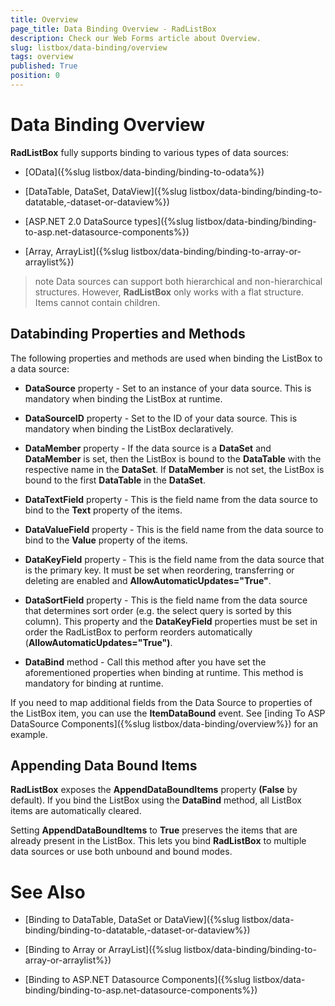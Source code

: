 ```yaml
---
title: Overview
page_title: Data Binding Overview - RadListBox
description: Check our Web Forms article about Overview.
slug: listbox/data-binding/overview
tags: overview
published: True
position: 0
---
```


# Data Binding Overview



**RadListBox** fully supports binding to various types of data sources:

* [OData]({%slug listbox/data-binding/binding-to-odata%})

* [DataTable, DataSet, DataView]({%slug listbox/data-binding/binding-to-datatable,-dataset-or-dataview%})

* [ASP.NET 2.0 DataSource types]({%slug listbox/data-binding/binding-to-asp.net-datasource-components%})

* [Array, ArrayList]({%slug listbox/data-binding/binding-to-array-or-arraylist%})

>note Data sources can support both hierarchical and non-hierarchical structures. However, **RadListBox** only works with a flat structure. Items cannot contain children.
>


## Databinding Properties and Methods

The following properties and methods are used when binding the ListBox to a data source:

* **DataSource** property - Set to an instance of your data source. This is mandatory when binding the ListBox at runtime.

* **DataSourceID** property - Set to the ID of your data source. This is mandatory when binding the ListBox declaratively.

* **DataMember** property - If the data source is a **DataSet** and **DataMember** is set, then the ListBox is bound to the **DataTable** with the respective name in the **DataSet**. If **DataMember** is not set, the ListBox is bound to the first **DataTable** in the **DataSet**.

* **DataTextField** property - This is the field name from the data source to bind to the **Text** property of the items.

* **DataValueField** property - This is the field name from the data source to bind to the **Value** property of the items.

* **DataKeyField** property - This is the field name from the data source that is the primary key. It must be set when reordering, transferring or deleting are enabled and **AllowAutomaticUpdates="True"**.

* **DataSortField** property - This is the field name from the data source that determines sort order (e.g. the select query is sorted by this column). This property and the **DataKeyField** properties must be set in order the RadListBox to perform reorders automatically (**AllowAutomaticUpdates="True")**.

* **DataBind** method - Call this method after you have set the aforementioned properties when binding at runtime. This method is mandatory for binding at runtime.

If you need to map additional fields from the Data Source to properties of the ListBox item, you can use the **ItemDataBound** event. See [inding To ASP DataSource Components]({%slug listbox/data-binding/overview%}) for an example.

## Appending Data Bound Items

**RadListBox** exposes the **AppendDataBoundItems** property **(False** by default). If you bind the ListBox using the **DataBind** method, all ListBox items are automatically cleared.

Setting **AppendDataBoundItems** to **True** preserves the items that are already present in the ListBox. This lets you bind **RadListBox** to multiple data sources or use both unbound and bound modes.

# See Also

 * [Binding to DataTable, DataSet or DataView]({%slug listbox/data-binding/binding-to-datatable,-dataset-or-dataview%})

 * [Binding to Array or ArrayList]({%slug listbox/data-binding/binding-to-array-or-arraylist%})

 * [Binding to ASP.NET Datasource Components]({%slug listbox/data-binding/binding-to-asp.net-datasource-components%})
